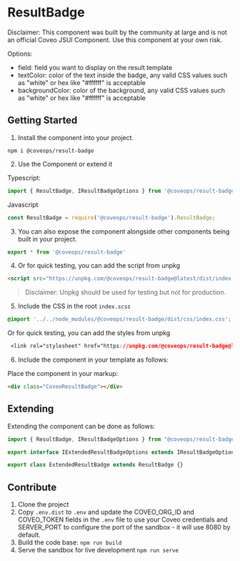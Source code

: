 # ResultBadge

Disclaimer: This component was built by the community at large and is not an official Coveo JSUI Component. Use this component at your own risk.

Options:
- field: field you want to display on the result template
- textColor: color of the text inside the badge, any valid CSS values such as "white" or hex like "#ffffff" is acceptable
- backgroundColor: color of the background, any valid CSS values such as "white" or hex like "#ffffff" is acceptable

## Getting Started

1. Install the component into your project.

```
npm i @coveops/result-badge
```

2. Use the Component or extend it

Typescript:

```javascript
import { ResultBadge, IResultBadgeOptions } from '@coveops/result-badge';
```

Javascript

```javascript
const ResultBadge = require('@coveops/result-badge').ResultBadge;
```

3. You can also expose the component alongside other components being built in your project.

```javascript
export * from '@coveops/result-badge'
```

4. Or for quick testing, you can add the script from unpkg

```html
<script src="https://unpkg.com/@coveops/result-badge@latest/dist/index.min.js"></script>
```

> Disclaimer: Unpkg should be used for testing but not for production.

5. Include the CSS in the root `index.scss`

```css
@import '../../node_modules/@coveops/result-badge/dist/css/index.css';
```

Or for quick testing, you can add the styles from unpkg

```css
 <link rel="stylesheet" href="https://unpkg.com/@coveops/result-badge@latest/dist/css/index.css" />
```

6. Include the component in your template as follows:

Place the component in your markup:

```html
<div class="CoveoResultBadge"></div>
```

## Extending

Extending the component can be done as follows:

```javascript
import { ResultBadge, IResultBadgeOptions } from "@coveops/result-badge";

export interface IExtendedResultBadgeOptions extends IResultBadgeOptions {}

export class ExtendedResultBadge extends ResultBadge {}
```

## Contribute

1. Clone the project
2. Copy `.env.dist` to `.env` and update the COVEO_ORG_ID and COVEO_TOKEN fields in the `.env` file to use your Coveo credentials and SERVER_PORT to configure the port of the sandbox - it will use 8080 by default.
3. Build the code base: `npm run build`
4. Serve the sandbox for live development `npm run serve`
